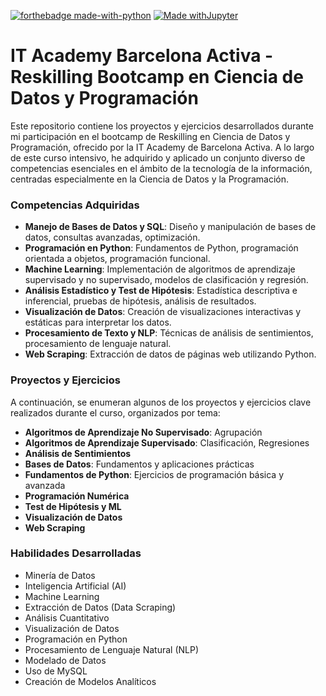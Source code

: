 [![forthebadge made-with-python](http://ForTheBadge.com/images/badges/made-with-python.svg)](https://www.python.org/) 
[![Made withJupyter](https://img.shields.io/badge/Made%20with-Jupyter-orange?style=for-the-badge&logo=Jupyter)](https://jupyter.org/try)

# IT Academy Barcelona Activa - Reskilling Bootcamp en Ciencia de Datos y Programación
Este repositorio contiene los proyectos y ejercicios desarrollados durante mi participación en el bootcamp de Reskilling en Ciencia de Datos y Programación, ofrecido por la IT Academy de Barcelona Activa. A lo largo de este curso intensivo, he adquirido y aplicado un conjunto diverso de competencias esenciales en el ámbito de la tecnología de la información, centradas especialmente en la Ciencia de Datos y la Programación.

### Competencias Adquiridas

- **Manejo de Bases de Datos y SQL**: Diseño y manipulación de bases de datos, consultas avanzadas, optimización.
- **Programación en Python**: Fundamentos de Python, programación orientada a objetos, programación funcional.
- **Machine Learning**: Implementación de algoritmos de aprendizaje supervisado y no supervisado, modelos de clasificación y regresión.
- **Análisis Estadístico y Test de Hipótesis**: Estadística descriptiva e inferencial, pruebas de hipótesis, análisis de resultados.
- **Visualización de Datos**: Creación de visualizaciones interactivas y estáticas para interpretar los datos.
- **Procesamiento de Texto y NLP**: Técnicas de análisis de sentimientos, procesamiento de lenguaje natural.
- **Web Scraping**: Extracción de datos de páginas web utilizando Python.

### Proyectos y Ejercicios

A continuación, se enumeran algunos de los proyectos y ejercicios clave realizados durante el curso, organizados por tema:

- **Algoritmos de Aprendizaje No Supervisado**: Agrupación
- **Algoritmos de Aprendizaje Supervisado**: Clasificación, Regresiones
- **Análisis de Sentimientos**
- **Bases de Datos**: Fundamentos y aplicaciones prácticas
- **Fundamentos de Python**: Ejercicios de programación básica y avanzada
- **Programación Numérica**
- **Test de Hipótesis y ML**
- **Visualización de Datos**
- **Web Scraping**

### Habilidades Desarrolladas

- Minería de Datos
- Inteligencia Artificial (AI)
- Machine Learning
- Extracción de Datos (Data Scraping)
- Análisis Cuantitativo
- Visualización de Datos
- Programación en Python
- Procesamiento de Lenguaje Natural (NLP)
- Modelado de Datos
- Uso de MySQL
- Creación de Modelos Analíticos
